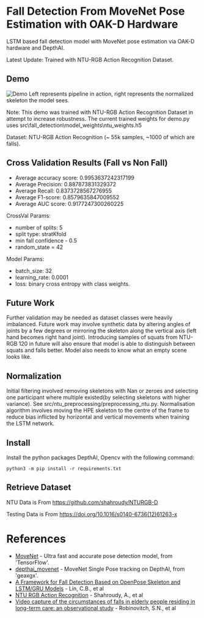 # Fall Detection From MoveNet Pose Estimation with OAK-D Hardware
LSTM based fall detection model with MoveNet pose estimation via OAK-D hardware and DepthAI.

Latest Update: Trained with NTU-RGB Action Recognition Dataset.

## Demo
![Demo](doc/img/lstmfall_sample_2763_08252019.gif)
Left represents pipeline in action, right represents the normalized skeleton the model sees.

Note: This demo was trained with NTU-RGB Action Recognition Dataset in attempt to increase robustness. The current trained weights for demo.py uses src\fall_detection\model_weights\ntu_weights.h5

Dataset: NTU-RGB Action Recognition (~ 55k samples, ~1000 of which are falls).

## Cross Validation Results (Fall vs Non Fall)
* Average accuracy score: 0.9953637242317199
* Average Precision: 0.887873831329372
* Average Recall: 0.8373728567276955
* Average F1-score: 0.8579635847009552
* Average AUC score: 0.9177247300260225

CrossVal Params:
* number of splits: 5
* split type: stratKfold
* min fall confidence - 0.5
* random_state = 42

Model Params:
* batch_size: 32
* learning_rate: 0.0001
* loss: binary cross entropy with class weights.

## Future Work
Further validation may be needed as dataset classes were heavily imbalanced. Future work may involve synthetic data by altering angles of joints by a few degrees or mirroring the skeleton along the vertical axis (left hand becomes right hand joint). Introducing samples of squats from NTU-RGB 120 in future will also ensure that model is able to distinguish between squats and falls better. Model also needs to know what an empty scene looks like.

## Normalization
Initial filtering involved removing skeletons with Nan or zeroes and selecting one participant where multiple existed(by selecting skeletons with higher variance). See src/ntu_preprocessing/preprocessing_ntu.py.
Normalisation algorithm involves moving the HPE skeleton to the centre of the frame to reduce bias inflicted by horizontal and vertical movements when training the LSTM network.

## Install
Install the python packages DepthAI, Opencv with the following command:
```
python3 -m pip install -r requirements.txt
```

## Retrieve Dataset
NTU Data is From https://github.com/shahroudy/NTURGB-D

Testing Data is From https://doi.org/10.1016/s0140-6736(12)61263-x

# References
* [MoveNet](https://www.tensorflow.org/hub/tutorials/movenet) - Ultra fast and accurate pose detection model, from 'TensorFlow'.
* [depthai_movenet](https://github.com/geaxgx/depthai_movenet) - MoveNet Single Pose tracking on DepthAI, from 'geaxgx'.
* [A Framework for Fall Detection Based on OpenPose Skeleton and LSTM/GRU Models](https://doi.org/10.3390/app11010329) - Lin, C.B., et al
* [NTU RGB Action Recognition](https://github.com/shahroudy/NTURGB-D) -  Shahroudy, A., et al
* [Video capture of the circumstances of falls in elderly people residing in long-term care: an observational study](https://doi.org/10.1016/s0140-6736(12)61263-x) - Robinovitch, S.N., et al
